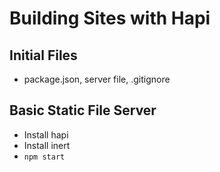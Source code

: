 # Building Sites with Hapi

## Initial Files
* package.json, server file, .gitignore

## Basic Static File Server

* Install hapi
* Install inert
* `npm start`
